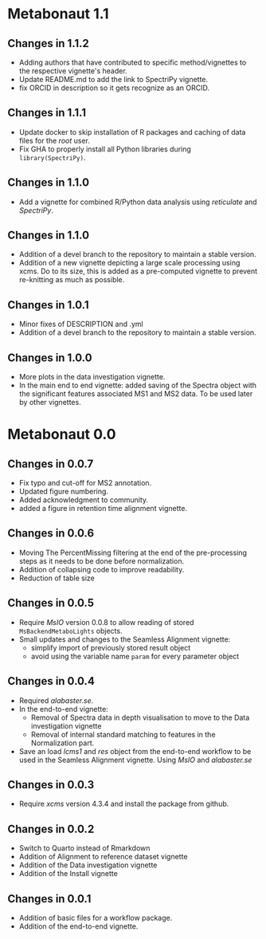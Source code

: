 # Metabonaut 1.1

## Changes in 1.1.2

- Adding authors that have contributed to specific method/vignettes to the
  respective vignette's header. 
- Update README.md to add the link to SpectriPy vignette. 
- fix ORCID  in description so it gets recognize as an ORCID. 

## Changes in 1.1.1

- Update docker to skip installation of R packages and caching of data files for
  the *root* user.
- Fix GHA to properly install all Python libraries during `library(SpectriPy)`.

## Changes in 1.1.0

- Add a vignette for combined R/Python data analysis using *reticulate* and
  *SpectriPy*.

## Changes in 1.1.0

- Addition of a devel branch to the repository to maintain a stable version.
- Addition of a new vignette depicting a large scale processing using xcms.
  Do to its size, this is added as a pre-computed vignette to prevent re-knitting
  as much as possible.

## Changes in 1.0.1

- Minor fixes of DESCRIPTION and .yml
- Addition of a devel branch to the repository to maintain a stable version.

## Changes in 1.0.0

- More plots in the data investigation vignette.
- In the main end to end vignette: added saving of the Spectra object with the
  significant features associated MS1 and MS2 data. To be used later by other
  vignettes.


# Metabonaut 0.0

## Changes in 0.0.7

- Fix typo and cut-off for MS2 annotation.
- Updated figure numbering.
- Added acknowledgment to community.
- added a figure in retention time alignment vignette.

## Changes in 0.0.6

- Moving The PercentMissing filtering at the end of
  the pre-processing steps as it needs to be done
  before normalization.
- Addition  of collapsing code to improve readability.
- Reduction of table size

## Changes in 0.0.5

- Require *MsIO* version 0.0.8 to allow reading of stored
  `MsBackendMetaboLights` objects.
- Small updates and changes to the Seamless Alignment vignette:
  - simplify import of previously stored result object
  - avoid using the variable name `param` for every parameter object

## Changes in 0.0.4
- Required *alabaster.se*.
- In the end-to-end vignette:
  - Removal of Spectra data in depth visualisation to
    move to the Data investigation vignette
  - Removal of internal standard matching to features
    in the Normalization part.
- Save an load *lcms1* and *res* object from the end-to-end workflow
  to be used in the Seamless Alignment vignette. Using *MsIO* and
  *alabaster.se*

## Changes in 0.0.3
- Require *xcms* version 4.3.4 and install the package from github.

## Changes in 0.0.2
- Switch to Quarto instead of Rmarkdown
- Addition of Alignment to reference dataset vignette
- Addition of the Data investigation vignette
- Addition of the Install vignette

## Changes in 0.0.1
- Addition of basic files for a workflow package.
- Addition of the end-to-end vignette.

